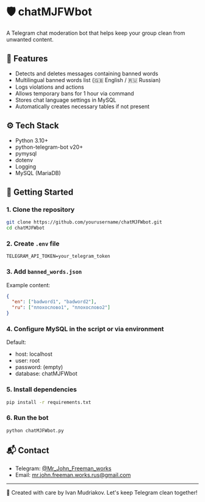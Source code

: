 # 🛡️ chatMJFWbot

A Telegram chat moderation bot that helps keep your group clean from unwanted content.

## 🧩 Features

- Detects and deletes messages containing banned words
- Multilingual banned words list (🇬🇧 English / 🇷🇺 Russian)
- Logs violations and actions
- Allows temporary bans for 1 hour via command
- Stores chat language settings in MySQL
- Automatically creates necessary tables if not present

## ⚙️ Tech Stack

- Python 3.10+
- python-telegram-bot v20+
- pymysql
- dotenv
- Logging
- MySQL (MariaDB)

## 🚀 Getting Started

### 1. Clone the repository

```bash
git clone https://github.com/yourusername/chatMJFWbot.git
cd chatMJFWbot
```

### 2. Create `.env` file

```env
TELEGRAM_API_TOKEN=your_telegram_token
```

### 3. Add `banned_words.json`

Example content:
```json
{
  "en": ["badword1", "badword2"],
  "ru": ["плохослово1", "плохослово2"]
}
```

### 4. Configure MySQL in the script or via environment

Default:
- host: localhost
- user: root
- password: (empty)
- database: chatMJFWbot

### 5. Install dependencies

```bash
pip install -r requirements.txt
```

### 6. Run the bot

```bash
python chatMJFWbot.py
```

## 📬 Contact

- Telegram: [@Mr_John_Freeman_works](https://t.me/Mr_John_Freeman_works)
- Email: [mr.john.freeman.works.rus@gmail.com](mailto:mr.john.freeman.works.rus@gmail.com)

---

👮 Created with care by Ivan Mudriakov. Let's keep Telegram clean together!
